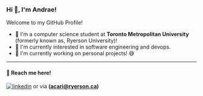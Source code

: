 ### Hi 👋, I'm Andrae!
Welcome to my GitHub Profile!


- 🌱 I'm a computer science student at **Toronto Metropolitan University** (formerly known as, Ryerson University)!
- 🔭 I'm currently interested in software engineering and devops.
- 🔨 I'm currently working on personal projects! 😅
---
#### 🔗 Reach me here!
[![linkedin](https://img.shields.io/badge/linkedin-0A66C2?style=for-the-badge&logo=linkedin&logoColor=white)](https://www.linkedin.com/in/andrae-cari/)
or via **(acari@ryerson.ca)**
